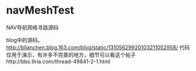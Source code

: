 # navMeshTest
NAV导航网格寻路源码

blog中的源码。http://blianchen.blog.163.com/blog/static/13105629920103211052958/
代码仅用于演示，有许多不完善的地方，细节可以看这个帖子http://bbs.9ria.com/thread-49841-2-1.html
